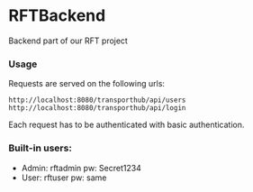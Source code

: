 # RFTBackend
Backend part of our RFT project

### Usage
Requests are served on the following urls:
```
http://localhost:8080/transporthub/api/users
http://localhost:8080/transporthub/api/login
```
Each request has to be authenticated with basic authentication.

### Built-in users:
+ Admin: rftadmin pw: Secret1234
+ User: rftuser pw: same